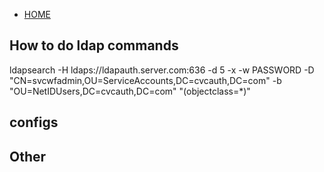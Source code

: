 - [HOME](../)

## How to do ldap commands

ldapsearch -H ldaps://ldapauth.server.com:636 -d 5 -x -w PASSWORD -D "CN=svcwfadmin,OU=ServiceAccounts,DC=cvcauth,DC=com" -b "OU=NetIDUsers,DC=cvcauth,DC=com" "(objectclass=*)"

## configs

## Other
